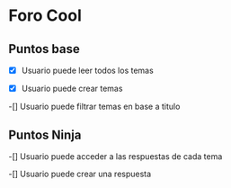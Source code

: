 # Foro Cool

## Puntos base

-[x] Usuario puede leer todos los temas

-[x] Usuario puede crear temas

-[] Usuario puede filtrar temas en base a titulo

## Puntos Ninja

-[] Usuario puede acceder a las respuestas de cada tema

-[] Usuario puede crear una respuesta

